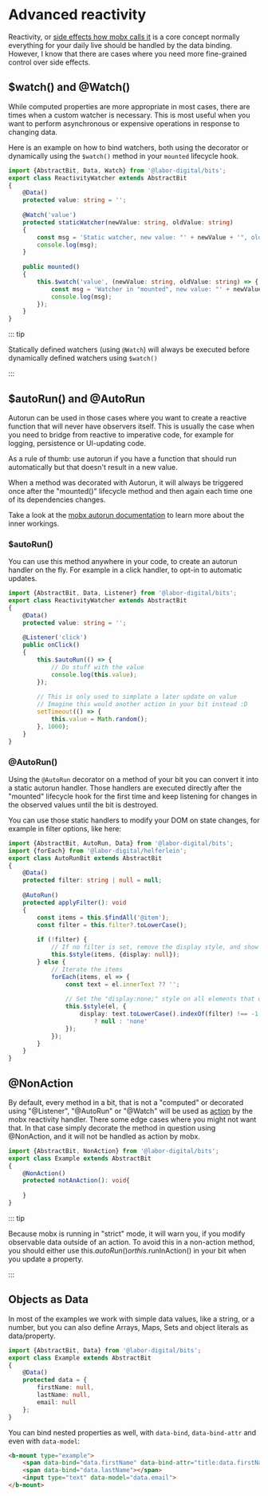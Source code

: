 # Advanced reactivity
Reactivity, or [side effects how mobx calls it](https://mobx.js.org/reactions.html) is a core concept normally everything for your daily live should be handled by the data binding.
However, I know that there are cases where you need more fine-grained control over side effects.

## $watch() and @Watch()
While computed properties are more appropriate in most cases, there are times when a custom watcher is necessary.
This is most useful when you want to perform asynchronous or expensive operations in response to changing data.

Here is an example on how to bind watchers, both using the decorator or dynamically using the `$watch()` method in your `mounted` lifecycle hook.

```typescript
import {AbstractBit, Data, Watch} from '@labor-digital/bits';
export class ReactivityWatcher extends AbstractBit
{
    @Data()
    protected value: string = '';
    
    @Watch('value')
    protected staticWatcher(newValue: string, oldValue: string)
    {
        const msg = 'Static watcher, new value: "' + newValue + '", old value: "' + oldValue + '"';
        console.log(msg);
    }
    
    public mounted()
    {
        this.$watch('value', (newValue: string, oldValue: string) => {
            const msg = 'Watcher in "mounted", new value: "' + newValue + '", old value: "' + oldValue + '"';
            console.log(msg);
        });
    }
}
```

<Example href="/demo/examples/docs-reactivity-watcher.html" :height="250"/>

::: tip

Statically defined watchers (using `@Watch`) will always be executed before dynamically defined watchers using `$watch()`

:::

## $autoRun() and @AutoRun
Autorun can be used in those cases where you want to create a reactive function that will never have observers itself.
This is usually the case when you need to bridge from reactive to imperative code, for example for logging,
persistence or UI-updating code.

As a rule of thumb: use autorun if you have a function that should run automatically but that doesn't
result in a new value.

When a method was decorated with Autorun, it will always be triggered once after the "mounted()" lifecycle method
and then again each time one of its dependencies changes.

Take a look at the [mobx autorun documentation](https://mobx.js.org/reactions.html#autorun) to learn more about the inner workings.

### $autoRun()
You can use this method anywhere in your code, to create an autorun handler on the fly.
For example in a click handler, to opt-in to automatic updates. 

```typescript
import {AbstractBit, Data, Listener} from '@labor-digital/bits';
export class ReactivityWatcher extends AbstractBit
{
    @Data()
    protected value: string = '';
    
    @Listener('click')
    public onClick()
    {
        this.$autoRun(() => {
            // Do stuff with the value
            console.log(this.value);
        });
        
        // This is only used to simplate a later update on value
        // Imagine this would another action in your bit instead :D 
        setTimeout(() => {
            this.value = Math.random();
        }, 1000);
    }
}
```

### @AutoRun()
Using the `@AutoRun` decorator on a method of your bit you can convert it into a static 
autorun handler. Those handlers are executed directly after the "mounted" lifecycle hook for the first time
and keep listening for changes in the observed values until the bit is destroyed.

You can use those static handlers to modify your DOM on state changes, for example in filter options, like here:

```typescript
import {AbstractBit, AutoRun, Data} from '@labor-digital/bits';
import {forEach} from '@labor-digital/helferlein';
export class AutoRunBit extends AbstractBit
{
    @Data()
    protected filter: string | null = null;
    
    @AutoRun()
    protected applyFilter(): void
    {
        const items = this.$findAll('@item');
        const filter = this.filter?.toLowerCase();
        
        if (!filter) {
            // If no filter is set, remove the display style, and show all items
            this.$style(items, {display: null});
        } else {
            // Iterate the items
            forEach(items, el => {
                const text = el.innerText ?? '';
                
                // Set the "display:none;" style on all elements that don't contain the "filter" value in the node text
                this.$style(el, {
                    display: text.toLowerCase().indexOf(filter) !== -1 
                        ? null : 'none'
                });
            });
        }
    }
}
```

<Example href="/demo/examples/autorun.html" :height="380"/>

## @NonAction
By default, every method in a bit, that is not a "computed" or decorated using "@Listener", "@AutoRun" or "@Watch" will be
used as [action](https://doc.ebichu.cc/mobx/refguide/action.html) by the mobx reactivity handler.
There some edge cases where you might not want that. In that case simply decorate the method in question using @NonAction,
and it will not be handled as action by mobx.

```typescript
import {AbstractBit, NonAction} from '@labor-digital/bits';
export class Example extends AbstractBit
{
    @NonAction()
    protected notAnAction(): void{
        
    }
}
```

::: tip

Because mobx is running in "strict" mode, it will warn you, if you modify observable data outside of an action.
To avoid this in a non-action method, you should either use this.$autoRun() or this.$runInAction() in your bit
when you update a property.

:::

## Objects as Data
In most of the examples we work with simple data values, like a string, or a number,
but you can also define Arrays, Maps, Sets and object literals as data/property.

```typescript
import {AbstractBit, Data} from '@labor-digital/bits';
export class Example extends AbstractBit
{
    @Data()
    protected data = {
        firstName: null,
        lastName: null,
        email: null
    };
}
```

You can bind nested properties as well, with `data-bind`, `data-bind-attr` and even with `data-model`:
```html
<b-mount type="example">
    <span data-bind="data.firstName" data-bind-attr="title:data.firstName"></span>
    <span data-bind="data.lastName"></span>
    <input type="text" data-model="data.email">
</b-mount>
```
